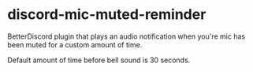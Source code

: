 # discord-mic-muted-reminder

BetterDiscord plugin that plays an audio notification when you're mic has been muted for a custom amount of time.

Default amount of time before bell sound is 30 seconds.
